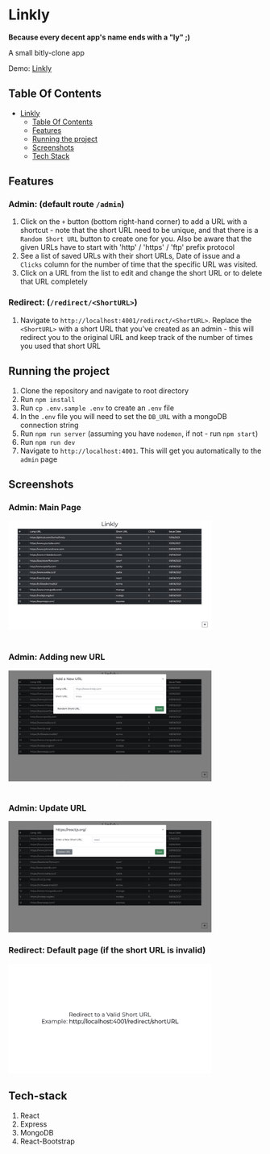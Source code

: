 # Linkly
**Because every decent app's name ends with a "ly" ;)**

A small bitly-clone app

Demo: [Linkly](https://linklly.herokuapp.com/)

## Table Of Contents
- [Linkly](#bitly)
  - [Table Of Contents](#table-of-contents)
  - [Features](#Features)
  - [Running the project](#running-the-project)
  - [Screenshots](#screenshots)
  - [Tech Stack](#tech-stack)

## Features
### Admin: (default route `/admin`)
1. Click on the `+` button (bottom right-hand corner) to add a URL with a shortcut - note that the short URL need to be unique, and that there is a `Random Short URL` button to create one for you. Also be aware that the given URLs have to start with 'http' / 'https' / 'ftp' prefix protocol
2. See a list of saved URLs with their short URLs, Date of issue and a `Clicks` column for the number of time that the specific URL was visited.
3. Click on a URL from the list to edit and change the short URL or to delete that URL completely
### Redirect: (`/redirect/<ShortURL>`)
1. Navigate to `http://localhost:4001/redirect/<ShortURL>`. Replace the `<ShortURL>` with a short URL that you've created as an admin - this will redirect you to the original URL and keep track of the number of times you used that short URL


## Running the project

1. Clone the repository and navigate to root directory
2. Run `npm install`
3. Run `cp .env.sample .env` to create an `.env` file
4. In the `.env` file you will need to set the `DB_URL` with a mongoDB connection string
5. Run `npm run server` (assuming you have `nodemon`, if not - run `npm start`)
4. Run `npm run dev`
5. Navigate to `http://localhost:4001`. This will get you automatically to the `admin` page

## Screenshots
### Admin: Main Page

<img src="./assets/admin-main.png" alt="admin main page" width="80%" />
<br></br>

### Admin: Adding new URL

<img src="./assets/admin-post-url.png" alt="admin post url" width="80%" />
<br></br>

### Admin: Update URL

<img src="./assets/admin-update-url.png" alt="admin update url" width="80%" />

</br>

### Redirect: Default page (if the short URL is invalid)

<img src="./assets/redirect.png" alt="admin update url" width="80%" />

</br>

## Tech-stack
1. React
2. Express
3. MongoDB
4. React-Bootstrap
